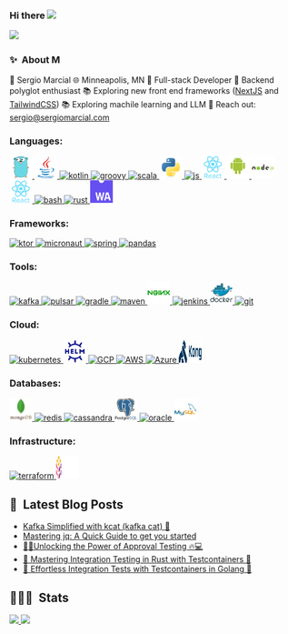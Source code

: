 ### Hi there <a href="https://github.com/sergiommarcial"><img src="https://media.giphy.com/media/hvRJCLFzcasrR4ia7z/giphy.gif" width="5%"></a>

<p>
  <a href="https://count.getloli.com/"><img src="https://count.getloli.com/get/@:sergiommarcial"></a>

</p>

### ✨&nbsp; About M

👋 Sergio Marcial
🌐 Minneapolis, MN
💼 Full-stack Developer
🚀 Backend polyglot enthusiast
📚 Exploring new front end frameworks ([NextJS](https://nextjs.org/) and [TailwindCSS](https://tailwindcss.com/))
📚 Exploring machile learning and LLM
📧 Reach out: [sergio@sergiomarcial.com](mailto:sergio@sergiomarcial.com)

<h3 align="left">Languages:</h3>
<p align="left">
  <a href="https://golang.org" target="_blank">
    <img
      src="https://raw.githubusercontent.com/devicons/devicon/master/icons/go/go-original.svg"
      alt="go" width="40"
      height="40" />
  </a>
  <a href="https://www.java.com" target="_blank">
    <img
      src="https://raw.githubusercontent.com/devicons/devicon/master/icons/java/java-original.svg"
      alt="java"
      width="40" height="40" />
  </a>
  <a href="https://kotlinlang.org" target="_blank">
    <img
      src="https://www.vectorlogo.zone/logos/kotlinlang/kotlinlang-icon.svg"
      alt="kotlin" width="40"
      height="40" />
  </a>
  <a href="https://groovy-lang.org/" target="_blank">
    <img
      src="https://cdn.jsdelivr.net/gh/devicons/devicon/icons/groovy/groovy-original.svg"
      alt="groovy" width="40"
      height="40" />
  </a>    
  <a href="https://www.scala-lang.org/" target="_blank">
    <img
      src="https://cdn.jsdelivr.net/gh/devicons/devicon/icons/scala/scala-original-wordmark.svg"
      alt="scala" width="40"
      height="40" />
  </a>
  <a href="https://www.python.org" target="_blank">
    <img
      src="https://raw.githubusercontent.com/devicons/devicon/master/icons/python/python-original.svg"
      alt="python" width="40" height="40" />
  </a>
  <a href="https://www.javascript.com/" target="_blank">
    <img
      src="https://cdn.jsdelivr.net/gh/devicons/devicon/icons/javascript/javascript-original.svg"
      alt="js" width="40" height="40" />
  </a>
  <a href="https://reactjs.org/" target="_blank">
    <img
      src="https://raw.githubusercontent.com/devicons/devicon/master/icons/react/react-original-wordmark.svg"
      alt="react" width="40" height="40" />
  </a>
  <a href="https://developer.android.com" target="_blank">
    <img
      src="https://raw.githubusercontent.com/devicons/devicon/master/icons/android/android-original-wordmark.svg"
      alt="android" width="40" height="40" />
  </a>
  <a href="https://nodejs.org" target="_blank">
    <img
      src="https://raw.githubusercontent.com/devicons/devicon/master/icons/nodejs/nodejs-original-wordmark.svg"
      alt="nodejs" width="40" height="40" />
  </a>
  <a href="https://reactjs.org/" target="_blank">
    <img
      src="https://raw.githubusercontent.com/devicons/devicon/master/icons/react/react-original-wordmark.svg"
      alt="react" width="40" height="40" />
  </a>
  <a href="https://www.gnu.org/software/bash/" target="_blank">
    <img src="https://www.vectorlogo.zone/logos/gnu_bash/gnu_bash-icon.svg"
      alt="bash" width="40" height="40" />
  </a>
  <a href="https://www.rust-lang.org/" target="_blank">
    <img src="https://cdn.jsdelivr.net/gh/devicons/devicon/icons/rust/rust-plain.svg"
      alt="rust" width="40" height="40" />
  </a>
  <a href="https://webassembly.org/" target="_blank">
    <img src="https://raw.githubusercontent.com/carlosbaraza/web-assembly-logo/master/dist/icon/web-assembly-icon.svg"
      alt="wasm" width="40" height="40" />
  </a>
  
</p>

<h3 align="left">Frameworks:</h3>
<p align="left">
  <a href="https://ktor.io/" target="_blank">
    <img
      src="https://raw.githubusercontent.com/gilbarbara/logos/main/logos/ktor.svg"
      alt="ktor" width="40"
      height="40" />
  </a>
  <a href="https://micronaut.io/" target="_blank">
    <img
      src="https://objectcomputing.com/files/3416/2275/4315/micronaut_horizontal_black.svg"
      alt="micronaut" width="40"
      height="40" />
  </a>
  <a href="https://spring.io/" target="_blank">
    <img src="https://www.vectorlogo.zone/logos/springio/springio-icon.svg"
      alt="spring" width="40" height="40" />
  </a>
  <a href="https://pandas.pydata.org/" target="_blank">
    <img src="https://cdn.jsdelivr.net/gh/devicons/devicon/icons/pandas/pandas-original-wordmark.svg"
      alt="pandas" width="40" height="40" />
  </a>  
</p>

<h3 align="left">Tools:</h3>
<p align="left">
  <a href="https://kafka.apache.org/" target="_blank">
    <img
      src="https://cdn.jsdelivr.net/gh/devicons/devicon/icons/apachekafka/apachekafka-original-wordmark.svg"
      alt="kafka" width="40"
      height="40" />
  </a>          
  <a href="https://pulsar.apache.org/" target="_blank">
    <img
      src="https://svn.apache.org/repos/asf/comdev/project-logos/originals/pulsar.svg"
      alt="pulsar" width="40"
      height="40" />
  </a> 
  <a href="https://gradle.org" target="_blank">
    <img
      src="https://cdn.jsdelivr.net/gh/devicons/devicon/icons/gradle/gradle-plain.svg"
      alt="gradle" width="40"
      height="40" />
  </a>
  <a href="https://maven.apache.org/" target="_blank">
    <img
      src="https://raw.githubusercontent.com/get-icon/geticon/master/icons/maven.svg"
      alt="maven" width="40"
      height="40" />
  </a>
  <a href="https://www.nginx.com" target="_blank">
    <img
      src="https://raw.githubusercontent.com/devicons/devicon/master/icons/nginx/nginx-original.svg"
      alt="nginx"
      width="40" height="40" />
  </a>
  <a href="https://www.jenkins.io" target="_blank">
    <img src="https://www.vectorlogo.zone/logos/jenkins/jenkins-icon.svg"
      alt="jenkins" width="40" height="40" />
  </a>
  <a href="https://www.docker.com/" target="_blank">
    <img
      src="https://raw.githubusercontent.com/devicons/devicon/master/icons/docker/docker-original-wordmark.svg"
      alt="docker" width="40" height="40" />
  </a>
  <a href="https://git-scm.com/" target="_blank">
    <img
      src="https://www.vectorlogo.zone/logos/git-scm/git-scm-icon.svg"
      alt="git" width="40" height="40" />
  </a>

</p>

<h3 align="left">Cloud:</h3>
<p align="left">
  <a href="https://kubernetes.io" target="_blank">
    <img
      src="https://www.vectorlogo.zone/logos/kubernetes/kubernetes-icon.svg"
      alt="kubernetes" width="40"
      height="40" />
  </a>
 <a href="https://helm.sh/" target="_blank">
    <img
      src="https://raw.githubusercontent.com/cncf/artwork/master/projects/helm/icon/color/helm-icon-color.svg"
      alt="helm" width="40"
      height="40" />
  </a>
  <a href="https://cloud.google.com/" target="_blank">
    <img
      src="https://cdn.jsdelivr.net/gh/devicons/devicon/icons/googlecloud/googlecloud-original-wordmark.svg"
      alt="GCP" width="40"
      height="40" />
  </a>   
    <a href="https://aws.amazon.com/" target="_blank">
    <img
      src="https://cdn.jsdelivr.net/gh/devicons/devicon/icons/amazonwebservices/amazonwebservices-original-wordmark.svg"
      alt="AWS" width="40"
      height="40" />
  </a>     
  <a href="https://azure.microsoft.com/en-us" target="_blank">
    <img
      src="https://cdn.jsdelivr.net/gh/devicons/devicon/icons/azure/azure-original-wordmark.svg"
      alt="Azure" width="40"
      height="40" />
  </a>
  <a href="https://konghq.com/" target="_blank">
    <picture>
      <source
        srcset="./img/kong-combination-mark-white.svg"
        media="(prefers-color-scheme: dark)" />
      <source
        srcset="./img/kong-combination-mark-blue.svg"
        media="(prefers-color-scheme: light), (prefers-color-scheme: no-preference)" />
      <img
        src="./img/kong-combination-mark-blue.svg"
        alt="kong" width="40" height="40" />
    </picture>
  </a>
</p>

<h3 align="left">Databases:</h3>
<p align="left">
  <a href="https://www.mongodb.com/" target="_blank">
    <img
      src="https://raw.githubusercontent.com/devicons/devicon/master/icons/mongodb/mongodb-original-wordmark.svg"
      alt="mongodb" width="40" height="40" />
  </a>
  <a href="https://redis.io/" target="_blank">
    <img
      src="https://cdn.jsdelivr.net/gh/devicons/devicon/icons/redis/redis-original-wordmark.svg"
      alt="redis" width="40" height="40" />
  </a>
  <a href="https://cassandra.apache.org/_/index.html" target="_blank">
    <img
      src="https://svn.apache.org/repos/asf/comdev/project-logos/originals/cassandra-1.svg"
      alt="cassandra" width="40" height="40" />
  </a>
    <a href="https://www.postgresql.org" target="_blank">
    <img
      src="https://raw.githubusercontent.com/devicons/devicon/master/icons/postgresql/postgresql-original-wordmark.svg"
      alt="postgresql" width="40" height="40" />
  </a>
    <a href="https://www.oracle.com/database/technologies/" target="_blank">
    <img
      src="https://cdn.jsdelivr.net/gh/devicons/devicon/icons/oracle/oracle-original.svg"
      alt="oracle" width="40" height="40" />
  </a>
  <a href="https://www.mysql.com/" target="_blank">
    <img
      src="https://raw.githubusercontent.com/devicons/devicon/master/icons/mysql/mysql-original-wordmark.svg"
      alt="mysql" width="40" height="40" />
  </a>
</p>

<h3 align="left">Infrastructure:</h3>
<p align="left">
  <a href="https://www.terraform.io/" target="_blank">
    <img
      src="https://cdn.jsdelivr.net/gh/devicons/devicon/icons/terraform/terraform-original-wordmark.svg"
      alt="terraform" width="40" height="40" />
  </a>
  <a href="https://www.pulumi.com/" target="_blank">
    <picture>
      <source
        srcset="./img/pulumi-on-black.svg"
        media="(prefers-color-scheme: dark)" />
      <source
        srcset="./img/pulumi-on-white.svg"
        media="(prefers-color-scheme: light), (prefers-color-scheme: no-preference)" />
      <img
        src="./img/pulumi-on-black.svg"
        alt="pulumi" width="40" height="40" />
    </picture>
  </a>
</p>

## 📕 &nbsp;**Latest Blog Posts**

<!-- BLOG-POST-LIST:START -->

- [Kafka Simplified with kcat &lpar;kafka cat&rpar; 🚀](https://dev.to/sergiomarcial/kafka-simplified-with-kcat-kafka-cat-1gn7)
- [Mastering jq: A Quick Guide to get you started](https://dev.to/sergiomarcial/mastering-jq-a-quick-guide-to-get-you-started-4mm6)
- [🚀🧪Unlocking the Power of Approval Testing 🔥💻](https://dev.to/sergiomarcial/unlocking-the-power-of-approval-testing-a-comprehensive-guide-for-software-engineers-3o6f)
- [🚀 Mastering Integration Testing in Rust with Testcontainers 🧪](https://dev.to/sergiomarcial/mastering-integration-testing-in-rust-with-testcontainers-3aml)
- [🚀 Effortless Integration Tests with Testcontainers in Golang 🧪](https://dev.to/sergiomarcial/effortless-integration-testing-with-testcontainers-in-golang-44bp)
<!-- BLOG-POST-LIST:END -->

## 🧑🏻‍💻 &nbsp;**Stats**

<a href="https://github.com/sergiommarcial">
  <picture height=200 align="center">
    <source
      srcset="https://github-readme-stats-9h7l2adcu-sergiommarcial.vercel.app/api?username=sergiommarcial&show_icons=true&theme=github_dark"
      media="(prefers-color-scheme: dark)" />
    <source
      srcset="https://github-readme-stats-9h7l2adcu-sergiommarcial.vercel.app/api?username=sergiommarcial&show_icons=true&theme=transparent"
      media="(prefers-color-scheme: light), (prefers-color-scheme: no-preference)" />
    <img
      src="https://github-readme-stats-9h7l2adcu-sergiommarcial.vercel.app/api?username=sergiommarcial" />
  </picture>
</a>
<a href="https://github.com/sergiommarcial">
  <picture height=200 align="center">
    <source
      srcset="https://github-readme-stats-9h7l2adcu-sergiommarcial.vercel.app/api/top-langs/?username=sergiommarcial&layout=compact&langs_count=8&theme=github_dark"
      media="(prefers-color-scheme: dark)" />
    <source
      srcset="https://github-readme-stats-9h7l2adcu-sergiommarcial.vercel.app/api/top-langs/?username=sergiommarcial&layout=compact&langs_count=8&theme=transparent"
      media="(prefers-color-scheme: light), (prefers-color-scheme: no-preference)" />
    <img
      src="https://github-readme-stats-9h7l2adcu-sergiommarcial.vercel.app/api/top-langs/?username=sergiommarcial&layout=compact&langs_count=8" />
  </picture>
</a>
